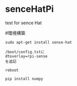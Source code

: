 # senceHatPi
test for sence Hat

#環境構築
```
sudo apt-get install sense-hat

/boot/config.txtに
dtoverlay=rpi-sense
を追記

reboot

pip install numpy
```

